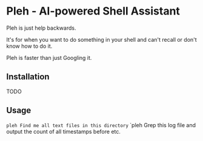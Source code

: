 # Pleh - AI-powered Shell Assistant

Pleh is just help backwards.

It's for when you want to do something in your shell and can't recall or don't know how to do it. 

Pleh is faster than just Googling it.

## Installation

TODO

## Usage

`pleh Find me all text files in this directory`
`pleh Grep this log file and output the count of all timestamps before <some date>
etc.

